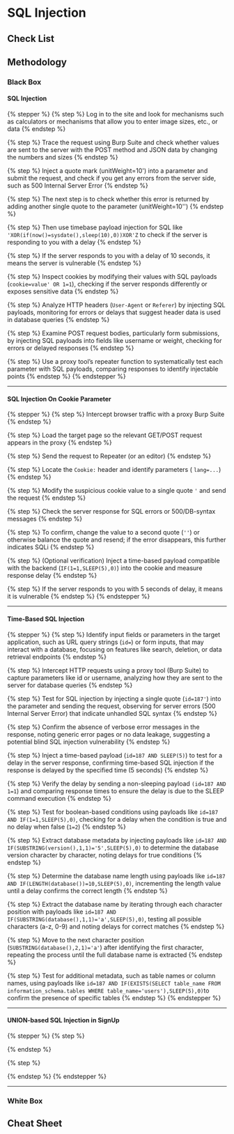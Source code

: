 # SQL Injection

## Check List

## Methodology

### Black Box

#### SQL Injection

{% stepper %}
{% step %}
Log in to the site and look for mechanisms such as calculators or mechanisms that allow you to enter image sizes, etc., or data
{% endstep %}

{% step %}
Trace the request using Burp Suite and check whether values ​​are sent to the server with the POST method and JSON data by changing the numbers and sizes
{% endstep %}

{% step %}
Inject a quote mark (unitWeight=10') into a parameter and submit the request, and check if you get any errors from the server side, such as 500 Internal Server Error
{% endstep %}

{% step %}
The next step is to check whether this error is returned by adding another single quote to the parameter (unitWeight=10'')
{% endstep %}

{% step %}
Then use timebase payload injection for SQL like `'XOR(if(now()=sysdate(),sleep(10),0))XOR'Z` to check if the server is responding to you with a delay
{% endstep %}

{% step %}
If the server responds to you with a delay of 10 seconds, it means the server is vulnerable
{% endstep %}

{% step %}
Inspect cookies by modifying their values with SQL payloads (`cookie=value' OR 1=1`), checking if the server responds differently or exposes sensitive data
{% endstep %}

{% step %}
Analyze HTTP headers (`User-Agent` or `Referer`) by injecting SQL payloads, monitoring for errors or delays that suggest header data is used in database queries
{% endstep %}

{% step %}
Examine POST request bodies, particularly form submissions, by injecting SQL payloads into fields like username or weight, checking for errors or delayed responses
{% endstep %}

{% step %}
Use a proxy tool’s repeater function to systematically test each parameter with SQL payloads, comparing responses to identify injectable points
{% endstep %}
{% endstepper %}

***

#### SQL Injection On Cookie Parameter

{% stepper %}
{% step %}
Intercept browser traffic with a proxy Burp Suite
{% endstep %}

{% step %}
Load the target page so the relevant GET/POST request appears in the proxy
{% endstep %}

{% step %}
Send the request to Repeater (or an editor)
{% endstep %}

{% step %}
Locate the `Cookie:` header and identify parameters ( `lang=...`)
{% endstep %}

{% step %}
Modify the suspicious cookie value to a single quote `'` and send the request
{% endstep %}

{% step %}
Check the server response for SQL errors or 500/DB-syntax messages
{% endstep %}

{% step %}
To confirm, change the value to a second quote (`''`) or otherwise balance the quote and resend; if the error disappears, this further indicates SQLi
{% endstep %}

{% step %}
(Optional verification) Inject a time-based payload compatible with the backend (`IF(1=1,SLEEP(5),0)`) into the cookie and measure response delay
{% endstep %}

{% step %}
If the server responds to you with 5 seconds of delay, it means it is vulnerable
{% endstep %}
{% endstepper %}

***

#### Time-Based SQL Injection

{% stepper %}
{% step %}
Identify input fields or parameters in the target application, such as URL query strings (`id=`) or form inputs, that may interact with a database, focusing on features like search, deletion, or data retrieval endpoints
{% endstep %}

{% step %}
Intercept HTTP requests using a proxy tool (Burp Suite) to capture parameters like id or username, analyzing how they are sent to the server for database queries
{% endstep %}

{% step %}
Test for SQL injection by injecting a single quote (`id=187'`) into the parameter and sending the request, observing for server errors (500 Internal Server Error) that indicate unhandled SQL syntax
{% endstep %}

{% step %}
Confirm the absence of verbose error messages in the response, noting generic error pages or no data leakage, suggesting a potential blind SQL injection vulnerability
{% endstep %}

{% step %}
Inject a time-based payload (`id=187 AND SLEEP(5)`) to test for a delay in the server response, confirming time-based SQL injection if the response is delayed by the specified time (5 seconds)
{% endstep %}

{% step %}
Verify the delay by sending a non-sleeping payload `(id=187 AND 1=1`) and comparing response times to ensure the delay is due to the SLEEP command execution
{% endstep %}

{% step %}
Test for boolean-based conditions using payloads like `id=187 AND IF(1=1,SLEEP(5),0)`, checking for a delay when the condition is true and no delay when false (`1=2`)
{% endstep %}

{% step %}
Extract database metadata by injecting payloads like `id=187 AND IF(SUBSTRING(version(),1,1)='5',SLEEP(5),0)` to determine the database version character by character, noting delays for true conditions
{% endstep %}

{% step %}
Determine the database name length using payloads like `id=187 AND IF(LENGTH(database())=10,SLEEP(5),0)`, incrementing the length value until a delay confirms the correct length
{% endstep %}

{% step %}
Extract the database name by iterating through each character position with payloads like `id=187 AND IF(SUBSTRING(database(),1,1)='a',SLEEP(5),0)`, testing all possible characters (a-z, 0-9) and noting delays for correct matches
{% endstep %}

{% step %}
Move to the next character position (`SUBSTRING(database(),2,1)='a'`) after identifying the first character, repeating the process until the full database name is extracted
{% endstep %}

{% step %}
Test for additional metadata, such as table names or column names, using payloads like `id=187 AND IF(EXISTS(SELECT table_name FROM information_schema.tables WHERE table_name='users'),SLEEP(5),0)`to confirm the presence of specific tables
{% endstep %}
{% endstepper %}

***

#### UNION-based SQL Injection in SignUp

{% stepper %}
{% step %}

{% endstep %}

{% step %}

{% endstep %}
{% endstepper %}

***

### White Box

## Cheat Sheet
